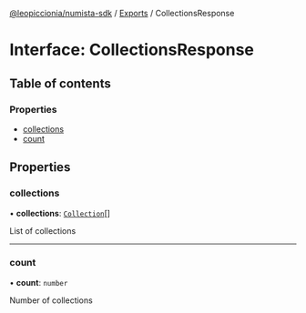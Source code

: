 [@leopiccionia/numista-sdk](../README.md) / [Exports](../modules.md) / CollectionsResponse

# Interface: CollectionsResponse

## Table of contents

### Properties

- [collections](CollectionsResponse.md#collections)
- [count](CollectionsResponse.md#count)

## Properties

### collections

• **collections**: [`Collection`](Collection.md)[]

List of collections

___

### count

• **count**: `number`

Number of collections
